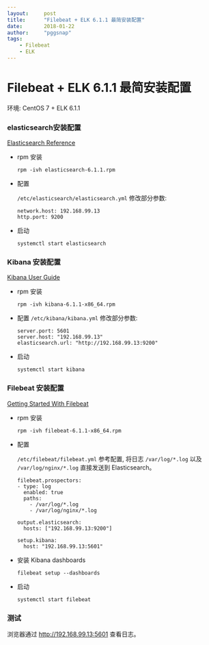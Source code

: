 ```yaml
---
layout:     post
title:      "Filebeat + ELK 6.1.1 最简安装配置"
date:       2018-01-22
author:     "pggsnap"
tags:
    - Filebeat
    - ELK
---
```


# Filebeat + ELK 6.1.1 最简安装配置

环境: CentOS 7 + ELK 6.1.1

### elasticsearch安装配置
[Elasticsearch Reference](https://www.elastic.co/guide/en/elasticsearch/reference/current/index.html)

- rpm 安装

    ```
    rpm -ivh elasticsearch-6.1.1.rpm
    ```

- 配置

    `/etc/elasticsearch/elasticsearch.yml` 修改部分参数:

    ```
    network.host: 192.168.99.13
    http.port: 9200
    ```

- 启动

    ```
    systemctl start elasticsearch
    ```

### Kibana 安装配置
[Kibana User Guide](https://www.elastic.co/guide/en/kibana/current/index.html)

- rpm 安装

    ```
    rpm -ivh kibana-6.1.1-x86_64.rpm
    ```

- 配置
    `/etc/kibana/kibana.yml` 修改部分参数:

    ```
    server.port: 5601
    server.host: "192.168.99.13"
    elasticsearch.url: "http://192.168.99.13:9200"
    ```

- 启动

    ```
    systemctl start kibana
    ```

### Filebeat 安装配置
[Getting Started With Filebeat](https://www.elastic.co/guide/en/beats/filebeat/current/filebeat-getting-started.html)

- rpm 安装

    ```
    rpm -ivh filebeat-6.1.1-x86_64.rpm
    ```

- 配置

    `/etc/filebeat/filebeat.yml` 参考配置, 将日志 `/var/log/*.log` 以及 `/var/log/nginx/*.log` 直接发送到 Elasticsearch。

    ```
    filebeat.prospectors:
    - type: log
      enabled: true
      paths:
        - /var/log/*.log
        - /var/log/nginx/*.log

    output.elasticsearch:
      hosts: ["192.168.99.13:9200"]

    setup.kibana:
      host: "192.168.99.13:5601"
    ```

- 安装 Kibana dashboards

    ```
    filebeat setup --dashboards
    ```

- 启动

    ```
    systemctl start filebeat
    ```

### 测试  
浏览器通过 http://192.168.99.13:5601 查看日志。
